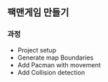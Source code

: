 ## 팩맨게임 만들기

### 과정

- Project setup
- Generate map Boundaries
- Add Pacman with movement
- Add Collision detection
